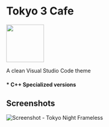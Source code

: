 # Tokyo 3 Cafe
<img src="https://raw.githubusercontent.com/jeekpark/tokyo-3-cafe/master/icon_bar.png" width="100" height="100"/>

A clean Visual Studio Code theme

#### * C++ Specialized versions

## Screenshots

![Screenshot - Tokyo Night Frameless](https://raw.githubusercontent.com/jeekpark/tokyo-3-cafe/master/static/ss_tokyo_3_cafe.png)